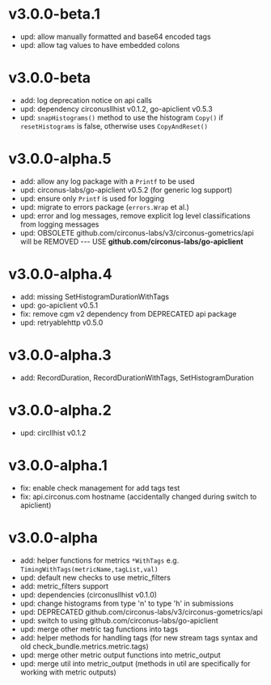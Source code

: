 # v3.0.0-beta.1

* upd: allow manually formatted and base64 encoded tags
* upd: allow tag values to have embedded colons

# v3.0.0-beta

* add: log deprecation notice on api calls
* upd: dependency circonusllhist v0.1.2, go-apiclient v0.5.3
* upd: `snapHistograms()` method to use the histogram `Copy()` if `resetHistograms` is false, otherwise uses `CopyAndReset()`

# v3.0.0-alpha.5

* add: allow any log package with a `Printf` to be used
* upd: circonus-labs/go-apiclient v0.5.2 (for generic log support)
* upd: ensure only `Printf` is used for logging
* upd: migrate to errors package (`errors.Wrap` et al.)
* upd: error and log messages, remove explicit log level classifications from logging messages
* upd: OBSOLETE github.com/circonus-labs/v3/circonus-gometrics/api will be REMOVED --- USE **github.com/circonus-labs/go-apiclient**

# v3.0.0-alpha.4

* add: missing SetHistogramDurationWithTags
* upd: go-apiclient v0.5.1
* fix: remove cgm v2 dependency from DEPRECATED api package
* upd: retryablehttp v0.5.0

# v3.0.0-alpha.3

* add: RecordDuration, RecordDurationWithTags, SetHistogramDuration

# v3.0.0-alpha.2

* upd: circllhist v0.1.2

# v3.0.0-alpha.1

* fix: enable check management for add tags test
* fix: api.circonus.com hostname (accidentally changed during switch to apiclient)

# v3.0.0-alpha

* add: helper functions for metrics `*WithTags` e.g. `TimingWithTags(metricName,tagList,val)`
* upd: default new checks to use metric_filters
* add: metric_filters support
* upd: dependencies (circonusllhist v0.1.0)
* upd: change histograms from type 'n' to type 'h' in submissions
* upd: DEPRECATED github.com/circonus-labs/v3/circonus-gometrics/api
* upd: switch to using github.com/circonus-labs/go-apiclient
* upd: merge other metric tag functions into tags
* add: helper methods for handling tags (for new stream tags syntax and old check_bundle.metrics.metric.tags)
* upd: merge other metric output functions into metric_output
* upd: merge util into metric_output (methods in util are specifically for working with metric outputs)
